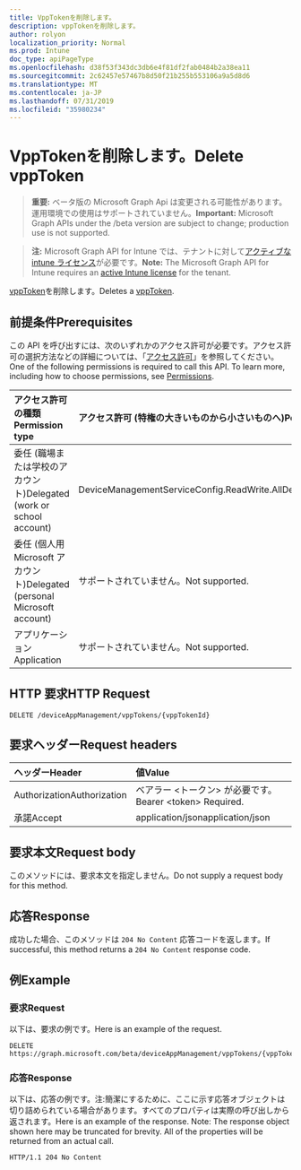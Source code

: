 ```yaml
---
title: VppTokenを削除します。
description: vppTokenを削除します。
author: rolyon
localization_priority: Normal
ms.prod: Intune
doc_type: apiPageType
ms.openlocfilehash: d38f53f343dc3db6e4f81df2fab0484b2a38ea11
ms.sourcegitcommit: 2c62457e57467b8d50f21b255b553106a9a5d8d6
ms.translationtype: MT
ms.contentlocale: ja-JP
ms.lasthandoff: 07/31/2019
ms.locfileid: "35980234"
---
```

# <a name="delete-vpptoken"></a><span data-ttu-id="ff7cf-103">VppTokenを削除します。</span><span class="sxs-lookup"><span data-stu-id="ff7cf-103">Delete vppToken</span></span>

> <span data-ttu-id="ff7cf-104">**重要:** ベータ版の Microsoft Graph Api は変更される可能性があります。運用環境での使用はサポートされていません。</span><span class="sxs-lookup"><span data-stu-id="ff7cf-104">**Important:** Microsoft Graph APIs under the /beta version are subject to change; production use is not supported.</span></span>

> <span data-ttu-id="ff7cf-105">**注:** Microsoft Graph API for Intune では、テナントに対して[アクティブな intune ライセンス](https://go.microsoft.com/fwlink/?linkid=839381)が必要です。</span><span class="sxs-lookup"><span data-stu-id="ff7cf-105">**Note:** The Microsoft Graph API for Intune requires an [active Intune license](https://go.microsoft.com/fwlink/?linkid=839381) for the tenant.</span></span>

<span data-ttu-id="ff7cf-106">[vppToken](../resources/intune-onboarding-vpptoken.md)を削除します。</span><span class="sxs-lookup"><span data-stu-id="ff7cf-106">Deletes a [vppToken](../resources/intune-onboarding-vpptoken.md).</span></span>

## <a name="prerequisites"></a><span data-ttu-id="ff7cf-107">前提条件</span><span class="sxs-lookup"><span data-stu-id="ff7cf-107">Prerequisites</span></span>
<span data-ttu-id="ff7cf-p101">この API を呼び出すには、次のいずれかのアクセス許可が必要です。アクセス許可の選択方法などの詳細については、「[アクセス許可](/graph/permissions-reference)」を参照してください。</span><span class="sxs-lookup"><span data-stu-id="ff7cf-p101">One of the following permissions is required to call this API. To learn more, including how to choose permissions, see [Permissions](/graph/permissions-reference).</span></span>

|<span data-ttu-id="ff7cf-110">アクセス許可の種類</span><span class="sxs-lookup"><span data-stu-id="ff7cf-110">Permission type</span></span>|<span data-ttu-id="ff7cf-111">アクセス許可 (特権の大きいものから小さいものへ)</span><span class="sxs-lookup"><span data-stu-id="ff7cf-111">Permissions (from most to least privileged)</span></span>|
|:---|:---|
|<span data-ttu-id="ff7cf-112">委任 (職場または学校のアカウント)</span><span class="sxs-lookup"><span data-stu-id="ff7cf-112">Delegated (work or school account)</span></span>|<span data-ttu-id="ff7cf-113">DeviceManagementServiceConfig.ReadWrite.All</span><span class="sxs-lookup"><span data-stu-id="ff7cf-113">DeviceManagementServiceConfig.ReadWrite.All</span></span>|
|<span data-ttu-id="ff7cf-114">委任 (個人用 Microsoft アカウント)</span><span class="sxs-lookup"><span data-stu-id="ff7cf-114">Delegated (personal Microsoft account)</span></span>|<span data-ttu-id="ff7cf-115">サポートされていません。</span><span class="sxs-lookup"><span data-stu-id="ff7cf-115">Not supported.</span></span>|
|<span data-ttu-id="ff7cf-116">アプリケーション</span><span class="sxs-lookup"><span data-stu-id="ff7cf-116">Application</span></span>|<span data-ttu-id="ff7cf-117">サポートされていません。</span><span class="sxs-lookup"><span data-stu-id="ff7cf-117">Not supported.</span></span>|

## <a name="http-request"></a><span data-ttu-id="ff7cf-118">HTTP 要求</span><span class="sxs-lookup"><span data-stu-id="ff7cf-118">HTTP Request</span></span>
<!-- {
  "blockType": "ignored"
}
-->
``` http
DELETE /deviceAppManagement/vppTokens/{vppTokenId}
```

## <a name="request-headers"></a><span data-ttu-id="ff7cf-119">要求ヘッダー</span><span class="sxs-lookup"><span data-stu-id="ff7cf-119">Request headers</span></span>
|<span data-ttu-id="ff7cf-120">ヘッダー</span><span class="sxs-lookup"><span data-stu-id="ff7cf-120">Header</span></span>|<span data-ttu-id="ff7cf-121">値</span><span class="sxs-lookup"><span data-stu-id="ff7cf-121">Value</span></span>|
|:---|:---|
|<span data-ttu-id="ff7cf-122">Authorization</span><span class="sxs-lookup"><span data-stu-id="ff7cf-122">Authorization</span></span>|<span data-ttu-id="ff7cf-123">ベアラー &lt;トークン&gt; が必要です。</span><span class="sxs-lookup"><span data-stu-id="ff7cf-123">Bearer &lt;token&gt; Required.</span></span>|
|<span data-ttu-id="ff7cf-124">承諾</span><span class="sxs-lookup"><span data-stu-id="ff7cf-124">Accept</span></span>|<span data-ttu-id="ff7cf-125">application/json</span><span class="sxs-lookup"><span data-stu-id="ff7cf-125">application/json</span></span>|

## <a name="request-body"></a><span data-ttu-id="ff7cf-126">要求本文</span><span class="sxs-lookup"><span data-stu-id="ff7cf-126">Request body</span></span>
<span data-ttu-id="ff7cf-127">このメソッドには、要求本文を指定しません。</span><span class="sxs-lookup"><span data-stu-id="ff7cf-127">Do not supply a request body for this method.</span></span>

## <a name="response"></a><span data-ttu-id="ff7cf-128">応答</span><span class="sxs-lookup"><span data-stu-id="ff7cf-128">Response</span></span>
<span data-ttu-id="ff7cf-129">成功した場合、このメソッドは `204 No Content` 応答コードを返します。</span><span class="sxs-lookup"><span data-stu-id="ff7cf-129">If successful, this method returns a `204 No Content` response code.</span></span>

## <a name="example"></a><span data-ttu-id="ff7cf-130">例</span><span class="sxs-lookup"><span data-stu-id="ff7cf-130">Example</span></span>

### <a name="request"></a><span data-ttu-id="ff7cf-131">要求</span><span class="sxs-lookup"><span data-stu-id="ff7cf-131">Request</span></span>
<span data-ttu-id="ff7cf-132">以下は、要求の例です。</span><span class="sxs-lookup"><span data-stu-id="ff7cf-132">Here is an example of the request.</span></span>
``` http
DELETE https://graph.microsoft.com/beta/deviceAppManagement/vppTokens/{vppTokenId}
```

### <a name="response"></a><span data-ttu-id="ff7cf-133">応答</span><span class="sxs-lookup"><span data-stu-id="ff7cf-133">Response</span></span>
<span data-ttu-id="ff7cf-p102">以下は、応答の例です。注:簡潔にするために、ここに示す応答オブジェクトは切り詰められている場合があります。すべてのプロパティは実際の呼び出しから返されます。</span><span class="sxs-lookup"><span data-stu-id="ff7cf-p102">Here is an example of the response. Note: The response object shown here may be truncated for brevity. All of the properties will be returned from an actual call.</span></span>
``` http
HTTP/1.1 204 No Content
```





